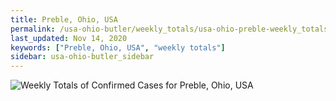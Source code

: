 ```yaml
---
title: Preble, Ohio, USA
permalink: /usa-ohio-butler/weekly_totals/usa-ohio-preble-weekly_totals.html
last_updated: Nov 14, 2020
keywords: ["Preble, Ohio, USA", "weekly totals"]
sidebar: usa-ohio-butler_sidebar
---
```


![Weekly Totals of Confirmed Cases for Preble, Ohio, USA](/covid_tracker/images/graphs/usa-ohio-preble-weekly_totals_graph.png)
